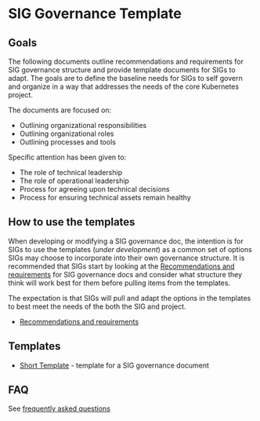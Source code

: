 # SIG Governance Template

## Goals

The following documents outline recommendations and requirements for SIG governance structure and provide
template documents for SIGs to adapt.  The goals are to define the baseline needs for SIGs to self govern
and organize in a way that addresses the needs of the core Kubernetes project.

The documents are focused on:

- Outlining organizational responsibilities
- Outlining organizational roles
- Outlining processes and tools

Specific attention has been given to:

- The role of technical leadership
- The role of operational leadership
- Process for agreeing upon technical decisions
- Process for ensuring technical assets remain healthy

## How to use the templates

When developing or modifying a SIG governance doc, the intention is for SIGs to use the templates (*under development*)
as a common set of options SIGs may choose to incorporate into their own governance structure.  It is recommended that
SIGs start by looking at the [Recommendations and requirements] for SIG governance docs and consider what structure
they think will work best for them before pulling items from the templates.

The expectation is that SIGs will pull and adapt the options in the templates to best meet the needs of the both the SIG
and project.

- [Recommendations and requirements]

## Templates

- [Short Template] - template for a SIG governance document

## FAQ

See [frequently asked questions]

[Recommendations and requirements]: sig-governance-requirements.md
[Short Template]: sig-governance-template-short.md
[frequently asked questions]: FAQ.md
